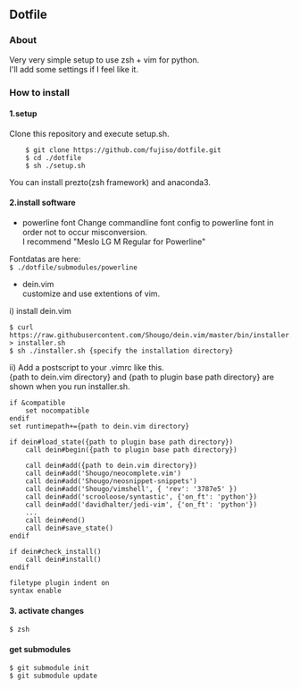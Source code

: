 ## Dotfile

### About
Very very simple setup to use zsh + vim for python.  
I'll add some settings if I feel like it.  


### How to install
#### 1.setup
Clone this repository and execute setup.sh.

```shell
    $ git clone https://github.com/fujiso/dotfile.git
    $ cd ./dotfile
    $ sh ./setup.sh
```

You can install prezto(zsh framework) and anaconda3.

#### 2.install software
* powerline font
Change commandline font config to powerline font in order not to occur misconversion.   
I recommend "Meslo LG M Regular for Powerline"   

Fontdatas are here:  
    ``$ ./dotfile/submodules/powerline``  

* dein.vim  
customize and use extentions of vim.  

i) install dein.vim  
 
```  
$ curl https://raw.githubusercontent.com/Shougo/dein.vim/master/bin/installer.sh > installer.sh
$ sh ./installer.sh {specify the installation directory}
```  

ii) Add a postscript to your .vimrc like this.  
 {path to dein.vim directory} and {path to plugin base path directory} are shown when you run installer.sh.  

```
if &compatible
    set nocompatible
endif
set runtimepath+={path to dein.vim directory}

if dein#load_state({path to plugin base path directory})
    call dein#begin({path to plugin base path directory})

    call dein#add({path to dein.vim directory})
    call dein#add('Shougo/neocomplete.vim')
    call dein#add('Shougo/neosnippet-snippets')
    call dein#add('Shougo/vimshell', { 'rev': '3787e5' })
    call dein#add('scrooloose/syntastic', {'on_ft': 'python'})
    call dein#add('davidhalter/jedi-vim', {'on_ft': 'python'})
    ...
    call dein#end()
    call dein#save_state()
endif

if dein#check_install()
    call dein#install()
endif

filetype plugin indent on
syntax enable
```  

#### 3. activate changes
    $ zsh

#### get submodules
    $ git submodule init
    $ git submodule update
